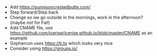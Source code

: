 - Add https://gunnisoncrestedbutte.com/
- Step forward/Step back
- Change so we go outside in the mornings, work in the afternoon? (maybe not for Fall)
- Add CNAME file, use https://github.com/jcerise/jcerise.github.io/blob/master/CNAME as an example
- Gophercon uses https://ti.to which looks very nice
- Consider using https://groups.io/


